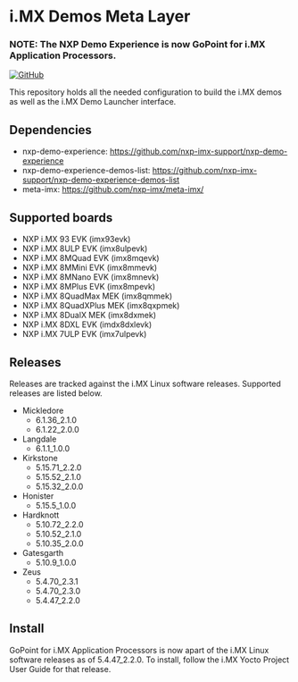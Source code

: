 # i.MX Demos Meta Layer
### NOTE: The NXP Demo Experience is now GoPoint for i.MX Application Processors.

[![GitHub](https://img.shields.io/github/license/nxp-imx-support/meta-nxp-demo-experience)](./LICENSE)

This repository holds all the needed configuration to build the i.MX demos as well as the i.MX Demo Launcher interface.

## Dependencies

* nxp-demo-experience: https://github.com/nxp-imx-support/nxp-demo-experience
* nxp-demo-experience-demos-list: https://github.com/nxp-imx-support/nxp-demo-experience-demos-list
* meta-imx: https://github.com/nxp-imx/meta-imx/

## Supported boards

* NXP i.MX 93 EVK (imx93evk)
* NXP i.MX 8ULP EVK (imx8ulpevk)
* NXP i.MX 8MQuad EVK (imx8mqevk)
* NXP i.MX 8MMini EVK (imx8mmevk)
* NXP i.MX 8MNano EVK (imx8mnevk)
* NXP i.MX 8MPlus EVK (imx8mpevk)
* NXP i.MX 8QuadMax MEK (imx8qmmek)
* NXP i.MX 8QuadXPlus MEK (imx8qxpmek)
* NXP i.MX 8DualX MEK (imx8dxmek)
* NXP i.MX 8DXL EVK (imdx8dxlevk)
* NXP i.MX 7ULP EVK (imx7ulpevk)
  
## Releases

Releases are tracked against the i.MX Linux software releases. Supported releases are listed below.

* Mickledore
  * 6.1.36_2.1.0
  * 6.1.22_2.0.0
* Langdale
  * 6.1.1_1.0.0
* Kirkstone
  * 5.15.71_2.2.0
  * 5.15.52_2.1.0
  * 5.15.32_2.0.0
* Honister
  * 5.15.5_1.0.0
* Hardknott
  * 5.10.72_2.2.0
  * 5.10.52_2.1.0
  * 5.10.35_2.0.0
* Gatesgarth
  * 5.10.9_1.0.0
* Zeus
  * 5.4.70_2.3.1
  * 5.4.70_2.3.0
  * 5.4.47_2.2.0

## Install

GoPoint for i.MX Application Processors is now apart of the i.MX Linux software releases as of 5.4.47_2.2.0. To install, follow the i.MX Yocto Project User Guide for that release.
